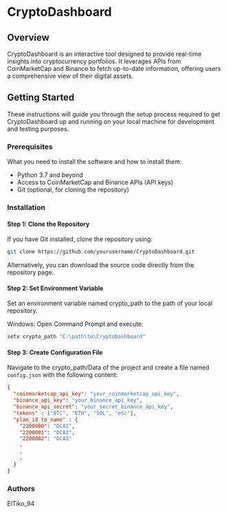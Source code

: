 # CryptoDashboard

## Overview
CryptoDashboard is an interactive tool designed to provide real-time insights into cryptocurrency portfolios. It leverages APIs from CoinMarketCap and Binance to fetch up-to-date information, offering users a comprehensive view of their digital assets.

## Getting Started

These instructions will guide you through the setup process required to get CryptoDashboard up and running on your local machine for development and testing purposes.

### Prerequisites

What you need to install the software and how to install them:

- Python 3.7 and beyond
- Access to CoinMarketCap and Binance APIs (API keys)
- Git (optional, for cloning the repository)

### Installation

#### Step 1: Clone the Repository

If you have Git installed, clone the repository using:

```bash
git clone https://github.com/yourusername/CryptoDashboard.git
```

Alternatively, you can download the source code directly from the repository page.


#### Step 2: Set Environment Variable
Set an environment variable named crypto_path to the path of your local repository.

Windows:
Open Command Prompt and execute:
```cmd
setx crypto_path "C:\path\to\CryptoDashboard"
```
#### Step 3: Create Configuration File

Navigate to the crypto_path/Data of the project and create a file named `config.json` with the following content:

```json
{
  "coinmarketcap_api_key": "your_coinmarketcap_api_key",
  "binance_api_key": "your_binance_api_key",
  "binance_api_secret": "your_secret_binance_api_key",
  "tokens" : ["BTC", "ETH", "SOL", "etc"],
  "plan_id_to_name" : {
    "2200000": "DCA1",
    "2200001": "DCA2",
    "2200002": "DCA3"
    .
    .
    .
  }
}
```

### Authors
ElTiko_94